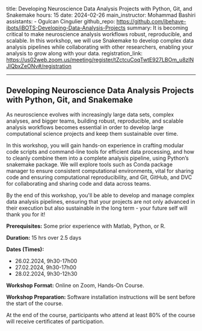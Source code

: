 title: Developing Neuroscience Data Analysis Projects with Python, Git, and Snakemake
hours: 15
date: 2024-02-26
main_instructor: Mohammad Bashiri
assistants:
    - Ogulcan Cingulier
github_repo: https://github.com/ibehave-ibots/iBOTS-Developing-Data-Analysis-Projects
summary: It is becoming critical to make neuroscience analysis workflows robust, reproducible, and scalable. In this workshop, we will use Snakemake to develop complex data analysis pipelines while collaborating with other researchers, enabling your analysis to grow along with your data.
registration_link: https://us02web.zoom.us/meeting/register/tZctcuCoqTwtE927LBOm_u8zlNJIQbxZeONv#/registration

--- 

## Developing Neuroscience Data Analysis Projects with Python, Git, and Snakemake

As neuroscience evolves with increasingly large data sets, complex analyses, and bigger teams, building robust, reproducible, and scalable analysis workflows becomes essential in order to develop large computational science projects and keep them sustainable over time. 

In this workshop, you will gain hands-on experience in crafting modular code scripts and command-line tools for efficient data processing, and how to cleanly combine them into a complete analysis pipeline, using Python’s snakemake package. We will explore tools such as Conda package manager to ensure consistent computational environments, vital for sharing code and ensuring computational reproducibility, and Git, GitHub, and DVC for collaborating and sharing code and data across teams.

By the end of this workshop, you'll be able to develop and manage complex data analysis pipelines, ensuring that your projects are not only advanced in their execution but also sustainable in the long term - your future self will thank you for it!

**Prerequisites:** Some prior experience with Matlab, Python, or R.

**Duration:** 15 hrs over 2.5 days

**Dates (Times):**

- 26.02.2024, 9h30-17h00
- 27.02.2024, 9h30-17h00
- 28.02.2024, 9h30-12h30

**Workshop Format:** Online on Zoom, Hands-On Course.

**Workshop Preparation:** Software installation instructions will be sent before the start of the course.

At the end of the course, participants who attend at least 80% of the course will receive certificates of participation.